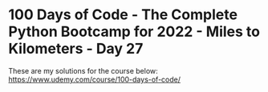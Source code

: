 # 100 Days of Code - The Complete Python Bootcamp for 2022 - Miles to Kilometers - Day 27

These are my solutions for the course below:<br>
https://www.udemy.com/course/100-days-of-code/<br>